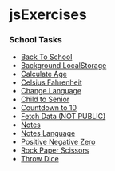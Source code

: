 # jsExercises

### School Tasks

- <a href="https://woifey.github.io/jsExercises/backToSchool/dist/" target="_blank">Back To School</a>
- <a href="https://woifey.github.io/jsExercises/bgLocalStorage/dist/" target="_blank">Background LocalStorage</a>
- <a href="https://woifey.github.io/jsExercises/calculateAge/" target="_blank">Calculate Age</a>
- <a href="https://woifey.github.io/jsExercises/celsiusFahrenheit/" target="_blank">Celsius Fahrenheit</a>
- <a href="https://woifey.github.io/jsExercises/changeLanguage/dist/" target="_blank">Change Language</a>
- <a href="https://woifey.github.io/jsExercises/childToSenior/" target="_blank">Child to Senior</a>
- <a href="https://woifey.github.io/jsExercises/countdownTo10/" target="_blank">Countdown to 10</a>
- <a href="https://woifey.github.io/jsExercises/fetchData/dist/" target="_blank">Fetch Data (NOT PUBLIC)</a>
- <a href="https://woifey.github.io/jsExercises/notes/" target="_blank">Notes</a>
- <a href="https://woifey.github.io/jsExercises/notesLanguage/dist/" target="_blank">Notes Language</a>
- <a href="https://woifey.github.io/jsExercises/positiveNegativeZero/" target="_blank">Positive Negative Zero</a>
- <a href="https://woifey.github.io/jsExercises/rockPaperScissors/dist/" target="_blank">Rock Paper Scissors</a>
- <a href="https://woifey.github.io/jsExercises/throwDice/" target="_blank">Throw Dice</a>

